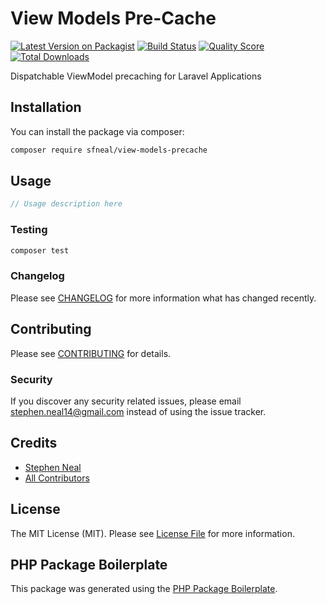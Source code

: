 # View Models Pre-Cache

[![Latest Version on Packagist](https://img.shields.io/packagist/v/sfneal/view-models-precache.svg?style=flat-square)](https://packagist.org/packages/sfneal/view-models-precache)
[![Build Status](https://img.shields.io/travis/sfneal/view-models-precache/master.svg?style=flat-square)](https://travis-ci.org/sfneal/view-models-precache)
[![Quality Score](https://img.shields.io/scrutinizer/g/sfneal/view-models-precache.svg?style=flat-square)](https://scrutinizer-ci.com/g/sfneal/view-models-precache)
[![Total Downloads](https://img.shields.io/packagist/dt/sfneal/view-models-precache.svg?style=flat-square)](https://packagist.org/packages/sfneal/view-models-precache)

Dispatchable ViewModel precaching for Laravel Applications

## Installation

You can install the package via composer:

```bash
composer require sfneal/view-models-precache
```

## Usage

``` php
// Usage description here
```

### Testing

``` bash
composer test
```

### Changelog

Please see [CHANGELOG](CHANGELOG.md) for more information what has changed recently.

## Contributing

Please see [CONTRIBUTING](CONTRIBUTING.md) for details.

### Security

If you discover any security related issues, please email stephen.neal14@gmail.com instead of using the issue tracker.

## Credits

- [Stephen Neal](https://github.com/sfneal)
- [All Contributors](../../contributors)

## License

The MIT License (MIT). Please see [License File](LICENSE.md) for more information.

## PHP Package Boilerplate

This package was generated using the [PHP Package Boilerplate](https://laravelpackageboilerplate.com).
